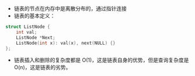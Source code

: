 - 链表的节点在内存中是离散分布的，通过指针连接
- 链表的基本定义：

```cpp
struct ListNode {
    int val;
    ListNode *Next;
    ListNode(int x): val(x), next(NULL) {}
};
```

- 链表插入和删除的复杂度都是 O(1)，这是链表自身的优势，但是查询复杂度是 O(n)，这是链表的劣势。
